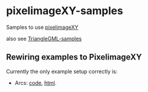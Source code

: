 # pixelimageXY-samples
Samples to use [pixelimageXY](https://github.com/nanjizal/pixelimageXY/)
  
also see [TriangleGML-samples](https://github.com/nanjizal/triangleGML-samples)
  
## Rewiring examples to PixelimageXY

Currently the only example setup correctly is:
  
  - Arcs: [code](/src/pixelimageXY_samples/pixelimage_canvas/Arcs.hx), [html](https://nanjizal.github.io/pixelimageXY-samples/bin/canvas_arcs.html).
